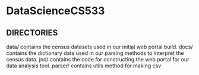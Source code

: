 # DataScienceCS533
## DIRECTORIES
data/ contains the census datasets used in our initial web portal build.
docs/ contains the dictionary data used in our parsing methods to interpret the census data. 
jnd/ contains the code for constructing the web portal for our data analysis tool. 
parser/ contains utils method for making csv
